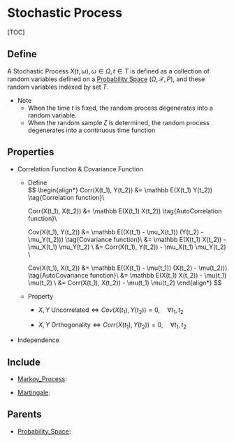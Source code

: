 # Stochastic Process

[TOC]

## Define

A Stochastic Process $X(t, \omega), \omega \in \Omega, t \in T$ is defined as a collection of random variables defined on a [Probability Space](./Probability_Space.md) $(Ω, \mathcal F, P)$, and these random variables indexed by set $T$.

- Note
  - When the time $t$ is fixed, the random process degenerates into a random variable.
  - When the random sample $ζ$ is determined, the random process degenerates into a continuous time function

## Properties

* Correlation Function & Covariance Function
  - Define  
    $$
    \begin{align*} 
      Corr(X(t_1), Y(t_2)) 
      &= \mathbb E(X(t_1) Y(t_2))  \tag{Correlation function}\\
    
      Corr(X(t_1), X(t_2)) 
      &= \mathbb E(X(t_1) X(t_2))  \tag{AutoCorrelation function}\\
    
      Cov(X(t_1), Y(t_2)) 
      &= \mathbb E((X(t_1) - \mu_X(t_1)) (Y(t_2) - \mu_Y(t_2)))  \tag{Covariance function}\\
      &= \mathbb E(X(t_1) X(t_2)) - \mu_X(t_1) \mu_Y(t_2)  \\
      &= Corr(X(t_1), Y(t_2)) - \mu_X(t_1) \mu_Y(t_2)  \\
    
      Cov(X(t_1), X(t_2)) 
      &= \mathbb E((X(t_1) - \mu(t_1)) (X(t_2) - \mu(t_2)))  \tag{AutoCovariance function}\\
      &= \mathbb E(X(t_1) X(t_2)) - \mu(t_1) \mu(t_2)  \\
      &= Corr(X(t_1), X(t_2)) - \mu(t_1) \mu(t_2) 
    \end{align*} 
    $$

  - Property  
    - $X, Y \ \text{Uncorrelated} \Leftrightarrow Cov(X(t_1), Y(t_2)) = 0, \quad \forall t_1, t_2$

    - $X, Y \ \text{Orthogonality} \Leftrightarrow Corr(X(t_1), Y(t_2)) = 0, \quad \forall t_1, t_2$

- Independence

## Include

- [Markov_Process](./Markov_Process.md): 

- [Martingale](./Martingale.md): 

## Parents

- [Probability_Space](./Probability_Space.md): 

